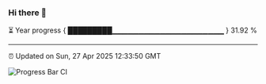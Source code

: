 ### Hi there 👋

⏳ Year progress { █████████▁▁▁▁▁▁▁▁▁▁▁▁▁▁▁▁▁▁▁▁▁ } 31.92 %

---

⏰ Updated on Sun, 27 Apr 2025 12:33:50 GMT

![Progress Bar CI](https://github.com/liununu/liununu/workflows/Progress%20Bar%20CI/badge.svg)
